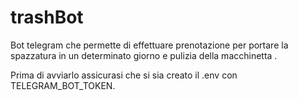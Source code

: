 # trashBot
Bot telegram che permette di effettuare prenotazione per portare la spazzatura in un determinato giorno e pulizia della macchinetta .

Prima di avviarlo assicurasi che si sia creato il .env con TELEGRAM_BOT_TOKEN.
